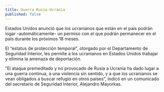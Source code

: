 ```yaml
---
title: Guerra Rusia-Ucrania
published: false
---
```


Estados Unidos anunció que los ucranianos que están en el país podrán logar -automáticamente- un permiso con el que podrán permanecer en el país durante los próximos 18 meses.

El “estatus de protección temporal”, otorgado por el Departamento de Seguridad Interior, les permite a los ucranianos en Estados Unidos trabajar y elimina la amenaza de deportación.

”El ataque premeditado y no provocado de Rusia a Ucrania ha dado lugar a una guerra continua, a una violencia sin sentido, y a que los ucranianos se vean obligados a buscar refugio en otros países”, indicó en un comunicado del secretario de Seguridad Interior, Alejandro Mayorkas.
